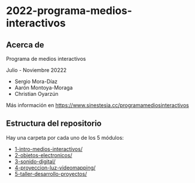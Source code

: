# 2022-programa-medios-interactivos

## Acerca de

Programa de medios interactivos

Julio - Noviembre 20222

* Sergio Mora-Díaz
* Aarón Montoya-Moraga
* Christian Oyarzún

Más información en https://www.sinestesia.cc/programamediosinteractivos

## Estructura del repositorio

Hay una carpeta por cada uno de los 5 módulos:

* [1-intro-medios-interactivos/](1-intro-medios-interactivos/)
* [2-objetos-electronicos/](2-objetos-electronicos/)
* [3-sonido-digital/](3-sonido-digital)
* [4-proyeccion-luz-videomapping/](4-proyeccion-luz-videomapping/)
* [5-taller-desarrollo-proyectos/](5-taller-desarrollo-proyectos/)
